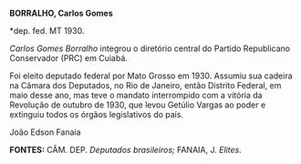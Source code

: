 **BORRALHO, Carlos Gomes**

\*dep. fed. MT 1930.

*Carlos Gomes Borralho* integrou o diretório central do Partido
Republicano Conservador (PRC) em Cuiabá.

Foi eleito deputado federal por Mato Grosso em 1930. Assumiu sua cadeira
na Câmara dos Deputados, no Rio de Janeiro, então Distrito Federal, em
maio desse ano, mas teve o mandato interrompido com a vitória da
Revolução de outubro de 1930, que levou Getúlio Vargas ao poder e
extinguiu todos os órgãos legislativos do país.

João Edson Fanaia

**FONTES:** CÂM. DEP. *Deputados brasileiros;* FANAIA, J. *Elites*.
